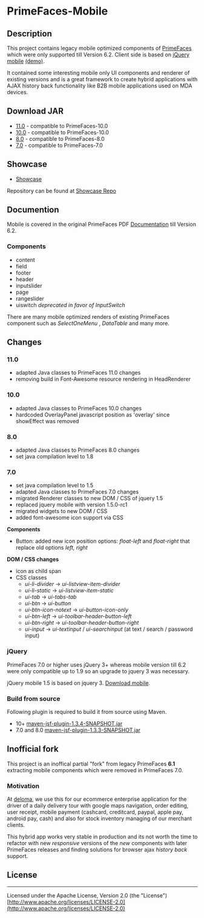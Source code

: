 # PrimeFaces-Mobile

## Description

This project contains legacy mobile optimized components of [PrimeFaces](https://www.primefaces.org/) which were only supported till Version 6.2. Client side is based on [jQuery mobile](https://jquerymobile.com/) [(demo)](https://demos.jquerymobile.com/1.5.0-rc1/).

It contained some interesting mobile only UI components and renderer of existing versions and is a great framework to create hybrid applications with AJAX history back functionality like B2B mobile applications used on MDA devices.

## Download JAR

* [11.0](https://cdn.deloma.de/others/libraries/primefaces/primefaces-mobile-11.0.jar) - compatible to PrimeFaces-10.0
* [10.0](https://cdn.deloma.de/others/libraries/primefaces/primefaces-mobile-10.0.jar) - compatible to PrimeFaces-10.0
* [8.0](https://cdn.deloma.de/others/libraries/primefaces/primefaces-mobile-8.0.jar) - compatible to PrimeFaces-8.0
* [7.0](https://cdn.deloma.de/others/libraries/primefaces/primefaces-mobile-7.0.jar) - compatible to PrimeFaces-7.0


## Showcase

* [Showcase](https://admin.deloma.de/primefaces-mobile-showcase/)

Repository can be found at [Showcase Repo](https://github.com/djmj/primefaces-mobile-showcase)

## Documention

Mobile is covered in the original PrimeFaces PDF [Documentation](https://www.primefaces.org/documentation/) till Version 6.2.

### Components

* content
* field
* footer
* header
* inputslider
* page
* rangeslider
* uiswitch _deprecated in favor of InputSwitch_

There are many mobile optimized renders of existing PrimeFaces component such as  _SelectOneMenu_ ,  _DataTable_  and many more.

## Changes

### 11.0    

- adapted Java classes to PrimeFaces 11.0 changes 
- removing build in Font-Awesome resource rendering in HeadRenderer

### 10.0    

- adapted Java classes to PrimeFaces 10.0 changes
- hardcoded OverlayPanel javascript position as 'overlay' since showEffect was removed

### 8.0    

- adapted Java classes to PrimeFaces 8.0 changes
- set java compilation level to 1.8

### 7.0

- set java compilation level to 1.5 
- adapted Java classes to PrimeFaces 7.0 changes
- migrated Renderer classes to new DOM / CSS of jquery 1.5
- replaced jquery mobile with version 1.5.0-rc1
- migrated widgets to new DOM / CSS
- added font-awesome icon support via CSS


**Components**

- Button: added new icon position options:  _float-left_  and  _float-right_  that replace old options  _left, right_  
    
**DOM / CSS changes**

- icon as child span
- CSS classes
    - _ui-li-divider_  →  _ui-listview-item-divider_
    - _ui-li-static_  →  _ui-listview-item-static_
    - _ui-tab_  →  _ui-tabs-tab_
    - _ui-btn_  →  _ui-button_
    - _ui-btn-icon-notext_  →  _ui-button-icon-only_
    - _ui-btn-left_  →  _ui-toolbar-header-button-left_  
    - _ui-btn-right_  →  _ui-toolbar-header-button-right_ 
    - _ui-input_ → _ui-textinput_  /  _ui-searchinput_  (at text / search / password input)

### jQuery

PrimeFaces 7.0 or higher uses jQuery 3+ whereas mobile version till 6.2 were only compatible up to 1.9 so an upgrade to jquery 3 was necessary.

jQuery mobile 1.5 is based on jquery 3. [Download mobile](https://releases.jquery.com/mobile/).

### Build from source

Following plugin is required to build it from source using Maven.

- 10+ [maven-jsf-plugin-1.3.4-SNAPSHOT.jar](https://cdn.deloma.de/others/libraries/primefaces/maven-jsf-plugin-1.3.3-SNAPSHOT.jar)
- 7.0 and 8.0 [maven-jsf-plugin-1.3.3-SNAPSHOT.jar](https://cdn.deloma.de/others/libraries/primefaces/maven-jsf-plugin-1.3.3-SNAPSHOT.jar)

## Inofficial fork

This project is an inoffical partial "fork" from legacy PrimeFaces **6.1** extracting mobile components which were removed in PrimeFaces 7.0. 

### Motivation

At [deloma](https://www.deloma.de/Agentur/wp/Logistik-Software), we use this for our ecommerce enterprise application for the driver of a daily delivery tour with google maps navigation, order editing, user receipt, mobile payment (cashcard, creditcard, paypal, apple pay, android pay, cash) and also for stock inventory managing of our merchant clients.

This hybrid app works very stable in production and its not worth the time to refactor with new _responsive_ versions of the _new_ components with later PrimeFaces releases and finding solutions for browser ajax _history back_ support.

## License

***
Licensed under the Apache License, Version 2.0 (the "License") [http://www.apache.org/licenses/LICENSE-2.0](http://www.apache.org/licenses/LICENSE-2.0)